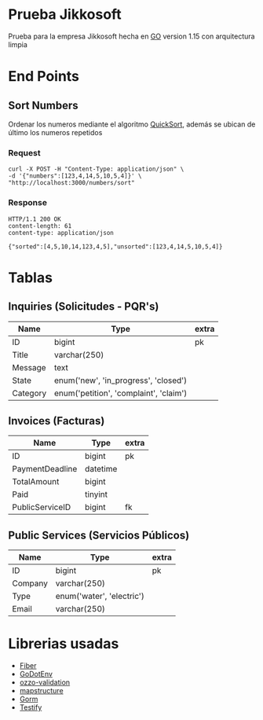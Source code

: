 # Prueba Jikkosoft

Prueba para la empresa Jikkosoft hecha en [GO](https://golang.org/) version 1.15 con arquitectura limpia

# End Points

## Sort Numbers

Ordenar los numeros mediante el algoritmo [QuickSort](https://www.youtube.com/watch?v=WaNLJf8xzC4), además se ubican de
último los numeros repetidos

### Request

```curl
curl -X POST -H "Content-Type: application/json" \
-d '{"numbers":[123,4,14,5,10,5,4]}' \
"http://localhost:3000/numbers/sort"
```

### Response

    HTTP/1.1 200 OK
    content-length: 61
    content-type: application/json

    {"sorted":[4,5,10,14,123,4,5],"unsorted":[123,4,14,5,10,5,4]}

# Tablas

## Inquiries (Solicitudes - PQR's)

Name   | Type     | extra
------ | -------- | ------
ID | bigint | pk
Title | varchar(250) |
Message | text |
State | enum('new', 'in_progress', 'closed') |
Category | enum('petition', 'complaint', 'claim') |

## Invoices (Facturas)

Name   | Type     | extra
------ | -------- | ------
ID | bigint | pk
PaymentDeadline | datetime |
TotalAmount | bigint |
Paid | tinyint |
PublicServiceID | bigint | fk

## Public Services (Servicios Públicos)

Name   | Type     | extra
------ | -------- | ------
ID | bigint | pk
Company | varchar(250) |
Type | enum('water', 'electric') |
Email | varchar(250) |

# Librerias usadas

- [Fiber](https://docs.gofiber.io/)
- [GoDotEnv](https://github.com/joho/godotenv)
- [ozzo-validation](https://github.com/go-ozzo/ozzo-validation)
- [mapstructure](https://github.com/mitchellh/mapstructure)
- [Gorm](https://gorm.io/)
- [Testify](https://github.com/stretchr/testify)